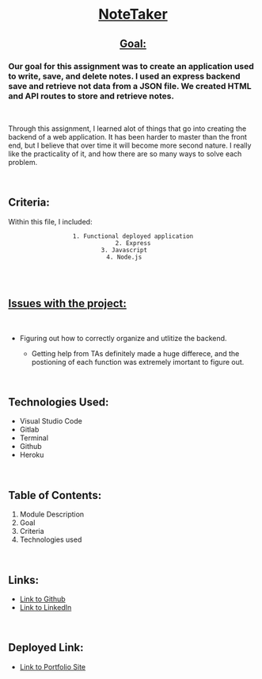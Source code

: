 <br>
<u>

<center>

# NoteTaker

</u>

<u>

## Goal: 

</u>
</center>

### Our goal for this assignment was to create an application used to write, save, and delete notes. I used an express backend save and retrieve not data from a JSON file. We created HTML and API routes to store and retrieve notes.

<br>


Through this assignment, I learned alot of things that go into creating the backend of a web application. It has been harder to master than the front end, but I believe that over time it will become more second nature. I really like the practicality of it, and how there are so many ways to solve each problem.

<br>



## Criteria:

Within this file, I included:

<center>

```
1. Functional deployed application
2. Express
3. Javascript     
4. Node.js     
     
 ```

</center>


<br>

<u>

## Issues with the project:

</u>

<br>

- Figuring out how to correctly organize and utlitize the backend.

    -  Getting help from TAs definitely made a huge differece, and the postioning of each function was extremely imortant to figure out.
<br>

## Technologies Used:

- Visual Studio Code
- Gitlab
- Terminal
- Github
- Heroku

<br>

## Table of Contents:
1. Module Description
2. Goal
3. Criteria
4. Technologies used

<br>

## Links:

- [Link to Github](https://github.com/kellystone4/noteTaker)
- [Link to LinkedIn](https://www.linkedin.com/in/kelly-a-stone/)

<br>

## Deployed Link:
- [Link to Portfolio Site](https://dashboard.heroku.com/apps/mighty-beyond-81582)
